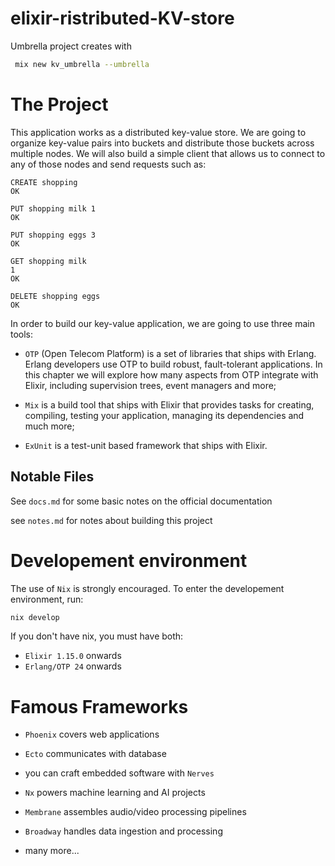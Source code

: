 # elixir-ristributed-KV-store

Umbrella project creates with
```bash
 mix new kv_umbrella --umbrella
 ```

# The Project

This application works as a distributed key-value store. We are going to organize key-value pairs into buckets and distribute those buckets across multiple nodes. We will also build a simple client that allows us to connect to any of those nodes and send requests such as:
```
CREATE shopping
OK

PUT shopping milk 1
OK

PUT shopping eggs 3
OK

GET shopping milk
1
OK

DELETE shopping eggs
OK
```
In order to build our key-value application, we are going to use three main tools:

- `OTP` (Open Telecom Platform) is a set of libraries that ships with Erlang. Erlang developers use OTP to build robust, fault-tolerant applications. In this chapter we will explore how many aspects from OTP integrate with Elixir, including supervision trees, event managers and more;

- `Mix` is a build tool that ships with Elixir that provides tasks for creating, compiling, testing your application, managing its dependencies and much more;

- `ExUnit` is a test-unit based framework that ships with Elixir.

## Notable Files

See `docs.md` for some basic notes on the official documentation

see `notes.md` for notes about building this project

# Developement environment

The use of `Nix` is strongly encouraged. To enter the developement environment, run:
```bash
nix develop
```

If you don't have nix, you must have both:
- `Elixir 1.15.0` onwards
- `Erlang/OTP 24` onwards

# Famous Frameworks

- `Phoenix` covers web applications

- `Ecto` communicates with database

- you can craft embedded software with `Nerves`

- `Nx` powers machine learning and AI projects

- `Membrane` assembles audio/video processing pipelines

- `Broadway` handles data ingestion and processing

- many more...
